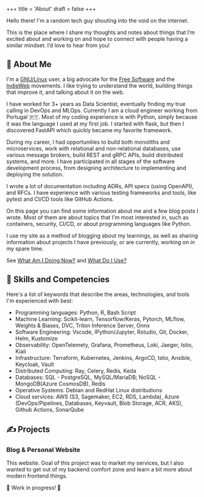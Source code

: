 +++
title = 'About'
draft = false
+++

Hello there! I'm a random tech guy shouting into the void on the internet.

This is the place where I share my thoughts and notes about things that
I’m excited about and working on and hope to connect with people having
a similar mindset. I’d love to hear from you!

## 👋 About Me

I'm a [GNU/Linux](https://www.gnu.org/) user, a big advocate for the [Free Software](https://www.fsf.org/)
and the [IndieWeb](https://indieweb.org/) movements. I like trying to understand the world, building things
that improve it, and talking about it on the web.

I have worked for 3+ years as Data Scientist, eventually finding my true calling in DevOps and MLOps.
Currently I am a cloud engineer working from Portugal 🇵🇹. Most of my coding experience is with
Python, simply because it was the language I used at my first job. I started with flask, but then
I discovered FastAPI which quickly became my favorite framework.

During my career, I had opportunities to build both monoliths and microservices, work with relational and
non-relational databases, use various message brokers, build REST and gRPC APIs, build distributed systems,
and more. I have participated in all stages of the software development process, from designing architecture
to implementing and deploying the solution. 

I wrote a lot of documentation including ADRs, API specs (using OpenAPI), and RFCs. 
I have experience with various testing frameworks and tools, like pytest and CI/CD tools like GitHub Actions.

On this page you can find some information about me and a few blog posts I wrote. Most of them are about
topics that I'm most interested in, such as containers, security, CI/CD, or about programming languages like Python.

I use my site as a method of blogging about my learnings, as well as sharing information about projects 
I have previously, or are currently, working on in my spare time.

See [What Am I Doing Now?](https://thatmlopsguy.github.io/now/) and [What Do I Use?](https://thatmlopsguy.github.io/uses)

## 🔧 Skills and Competencies

Here's a list of keywords that describe the areas, technologies, and tools I'm experienced with best:

- Programming languages: Python, R, Bash Script
- Machine Learning: Scikit-learn, Tensorflow/Keras, Pytorch, MLflow, Weights & Biases, DVC, Triton Inference Server, Onnx
- Software Engineering: Vscode, IPython/Jupyter, Rstudio, Git, Docker, Helm, Kustomize
- Observability: OpenTelemety, Grafana, Prometheus, Loki, Jaeger, Istio, Kiali
- Infrastructure: Terraform, Kubernetes, Jenkins, ArgoCD, Istio, Ansible, Keycloak, Vault
- Distributed Computing: Ray, Celery, Redis, Keda
- Databases: SQL - PostgreSQL, MySQL/MariaDB; NoSQL - MongoDB(Azure CosmosDB), Redis
- Operative Systems: Debian and RedHat Linux distributions
- Cloud services: AWS (S3, Sagemaker, EC2, RDS, Lambda), Azure (DevOps/Pipelines, Databases, Keyvault, Blob Storage, ACR,
AKS), Github Actions, SonarQube

## ✍ Projects

### Blog & Personal Website

This website. Goal of this project was to market my services, but I also wanted to get out of my backend 
comfort zone and learn a bit more about modern frontend things.

🚧 Work in progress! 🚧

<!-- 
### Blueprints for python based ML projects

I’m in no need for money, and I release my code and projects for free (as in freedom) because I want to contribute 
back to the environment that helped me succeed. If you really are inclined to support my projects, please consider
donating to the FSF or EFF.
 -->
